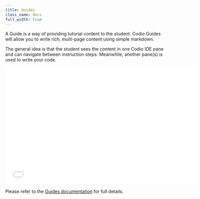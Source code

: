 ```yaml
---
title: Guides
class_name: docs
full_width: true
---
```


A Guide is a way of providing tutorial content to the student. Codio Guides will allow you to write rich, multi-page content using simple markdown.

The general idea is that the student sees the content in one Codio IDE pane and can navigate between instruction steps. Meanwhile, another pane(s) is used to write your code.

<div class="video">
  <div class="video-wrapper">
    <iframe src="//player.vimeo.com/video/105219223" width="600" height="370" frameborder="0" webkitallowfullscreen mozallowflscreen allowfullscreen></iframe>
  </div>
</div>

Please refer to the [Guides documentation](/docs/ide/tools/guides/) for full details.
